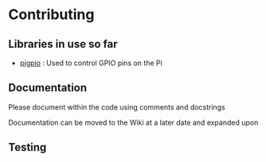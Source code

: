 Contributing
============

## Libraries in use so far

- [pigpio](http://abyz.me.uk/rpi/pigpio/) : Used to control GPIO pins on the Pi

## Documentation
Please document within the code using comments and docstrings

Documentation can be moved to the Wiki at a later date and expanded upon

## Testing
